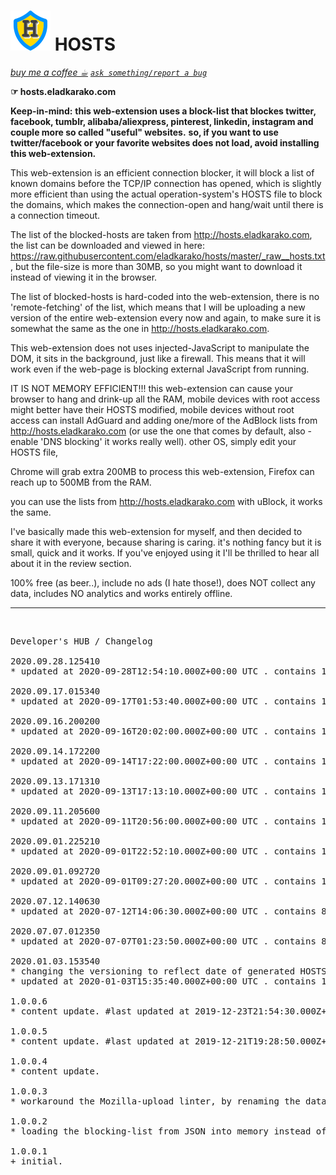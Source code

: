 <h1><img alt="" src="resources/icon.png" height="64" width="64"/> HOSTS</h1>
<a href="https://paypal.me/e1adkarak0/5"><em>buy me a coffee ☕︎</em></a>  
<a href="https://github.com/eladkarako/chrome_extensions/issues/new?title=HOSTS%20-%20"><em><code>ask something/report a bug</code></em></a>  

<strong>☞︎ hosts.eladkarako.com</strong>


<strong>Keep-in-mind:</strong>
<strong>this web-extension uses a block-list that blockes twitter, facebook, tumblr, alibaba/aliexpress, pinterest, linkedin, instagram and couple more so called "useful" websites.</strong>
<strong>so, if you want to use twitter/facebook or your favorite websites does not load, avoid installing this web-extension.</strong>


This web-extension is an efficient connection blocker, 
it will block a list of known domains before the TCP/IP connection has opened, 
which is slightly more efficient than using the actual operation-system's HOSTS file to block the domains, 
which makes the connection-open and hang/wait until there is a connection timeout.

The list of the blocked-hosts are taken from <a href="http://hosts.eladkarako.com">http://hosts.eladkarako.com</a>, 
the list can be downloaded and viewed in here: <a href="https://raw.githubusercontent.com/eladkarako/hosts/master/_raw__hosts.txt">https://raw.githubusercontent.com/eladkarako/hosts/master/_raw__hosts.txt</a>, but the file-size is more than 30MB, so you might want to download it instead of viewing it in the browser.

The list of blocked-hosts is hard-coded into the web-extension, 
there is no 'remote-fetching' of the list, 
which means that I will be uploading a new version of the entire web-extension every now and again, 
to make sure it is somewhat the same as the one in <a href="http://hosts.eladkarako.com">http://hosts.eladkarako.com</a>.

This web-extension does not uses injected-JavaScript to manipulate the DOM, 
it sits in the background, just like a firewall.
This means that it will work even if the web-page is blocking external JavaScript from running.


IT IS NOT MEMORY EFFICIENT!!!
this web-extension can cause your browser to hang and drink-up all the RAM, 
mobile devices with root access might better have their HOSTS modified, 
mobile devices without root access can install AdGuard and adding one/more of the AdBlock lists from <a href="http://hosts.eladkarako.com">http://hosts.eladkarako.com</a> (or use the one that comes by default, also - enable 'DNS blocking' it works really well).
other OS, simply edit your HOSTS file, 

Chrome will grab extra 200MB to process this web-extension,
Firefox can reach up to 500MB from the RAM.

you can use the lists from <a href="http://hosts.eladkarako.com">http://hosts.eladkarako.com</a> with uBlock, it works the same.

I've basically made this web-extension for myself, and then decided to share it with everyone, because sharing is caring. it's nothing fancy but it is small, quick and it works. If you've enjoyed using it I'll be thrilled to hear all about it in the review section. 

100% free (as beer..), include no ads (I hate those!), does NOT collect any data, includes NO analytics and works entirely offline.

<hr/>

<img alt="" src="resources/info_1.png"/>

<pre>
Developer's HUB / Changelog

2020.09.28.125410
* updated at 2020-09-28T12:54:10.000Z+00:00 UTC . contains 1722411 bad-hosts.

2020.09.17.015340
* updated at 2020-09-17T01:53:40.000Z+00:00 UTC . contains 1722437 bad-hosts.

2020.09.16.200200
* updated at 2020-09-16T20:02:00.000Z+00:00 UTC . contains 1722535 bad-hosts.

2020.09.14.172200
* updated at 2020-09-14T17:22:00.000Z+00:00 UTC . contains 1722551 bad-hosts.

2020.09.13.171310
* updated at 2020-09-13T17:13:10.000Z+00:00 UTC . contains 1722573 bad-hosts.

2020.09.11.205600
* updated at 2020-09-11T20:56:00.000Z+00:00 UTC . contains 1722587 bad-hosts.

2020.09.01.225210
* updated at 2020-09-01T22:52:10.000Z+00:00 UTC . contains 1722525 bad-hosts.

2020.09.01.092720
* updated at 2020-09-01T09:27:20.000Z+00:00 UTC . contains 1722509 bad-hosts.
  
2020.07.12.140630
* updated at 2020-07-12T14:06:30.000Z+00:00 UTC . contains 895433 bad-hosts.

2020.07.07.012350
* updated at 2020-07-07T01:23:50.000Z+00:00 UTC . contains 895463 bad-hosts.

2020.01.03.153540
* changing the versioning to reflect date of generated HOSTS (full reveresed-data, time HHMMss as whole unit).
* updated at 2020-01-03T15:35:40.000Z+00:00 UTC . contains 1279065 bad-hosts.

1.0.0.6
* content update. #last updated at 2019-12-23T21:54:30.000Z+00:00 UTC . contains 1274458 bad-hosts. direct link: https://raw.githubusercontent.com/eladkarako/hosts/master/_raw__hosts.txt .

1.0.0.5
* content update. #last updated at 2019-12-21T19:28:50.000Z+00:00 UTC . contains 1274258 bad-hosts. direct link: https://raw.githubusercontent.com/eladkarako/hosts/master/_raw__hosts.txt .

1.0.0.4
* content update.

1.0.0.3
* workaround the Mozilla-upload linter, by renaming the data-file file-extension to something else than '.json' ('.json_txt' is good..).

1.0.0.2
* loading the blocking-list from JSON into memory instead of native JS, to allow uploading the web-extension to Mozilla (4MB JS-file size-limit).

1.0.0.1
+ initial.
</pre>

<!-- <a href="https://paypal.me/e1adkarak0"><img src="https://www.paypalobjects.com/webstatic/mktg/Logo/pp-logo-100px.png" alt="PayPal Donation"></a> -->